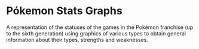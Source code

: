 # Pókemon Stats Graphs
A representation of the statuses of the games in the Pokémon franchise (up to the sixth generation) using graphics of various types to obtain general information about their types, strengths and weaknesses.

